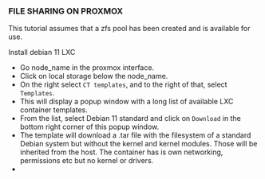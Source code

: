 ### FILE SHARING ON PROXMOX
This tutorial assumes that a zfs pool has been created and is available for use.

Install debian 11 LXC
- Go node_name in the proxmox interface.
- Click on local storage below the node_name.
- On the right select `CT templates`, and to the right of that, select `Templates`.
- This will display a popup window with a long list of available LXC container templates.
- From the list, select Debian 11 standard and click on `Download` in the bottom right corner of this popup window.
- The template will download a .tar file with the filesystem of a standard Debian system but without the kernel and kernel modules. Those will be inherited from the host. The container has is own networking, permissions etc but no kernel or drivers.
- 
